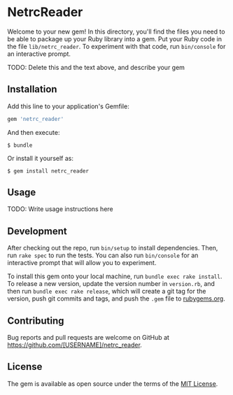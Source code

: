 # NetrcReader

Welcome to your new gem! In this directory, you'll find the files you need to be able to package up your Ruby library into a gem. Put your Ruby code in the file `lib/netrc_reader`. To experiment with that code, run `bin/console` for an interactive prompt.

TODO: Delete this and the text above, and describe your gem

## Installation

Add this line to your application's Gemfile:

```ruby
gem 'netrc_reader'
```

And then execute:

    $ bundle

Or install it yourself as:

    $ gem install netrc_reader

## Usage

TODO: Write usage instructions here

## Development

After checking out the repo, run `bin/setup` to install dependencies. Then, run `rake spec` to run the tests. You can also run `bin/console` for an interactive prompt that will allow you to experiment.

To install this gem onto your local machine, run `bundle exec rake install`. To release a new version, update the version number in `version.rb`, and then run `bundle exec rake release`, which will create a git tag for the version, push git commits and tags, and push the `.gem` file to [rubygems.org](https://rubygems.org).

## Contributing

Bug reports and pull requests are welcome on GitHub at https://github.com/[USERNAME]/netrc_reader.


## License

The gem is available as open source under the terms of the [MIT License](http://opensource.org/licenses/MIT).

